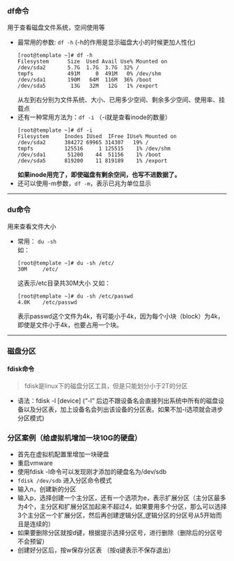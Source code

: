 ### df命令  
  用于查看磁盘文件系统，空间使用等  
* 最常用的参数: ```df -h``` (-h的作用是显示磁盘大小的时候更加人性化) 
  ```
  [root@template ~]# df -h
  Filesystem      Size  Used Avail Use% Mounted on
  /dev/sda2       5.7G  1.7G  3.7G  32% /
  tmpfs           491M     0  491M   0% /dev/shm
  /dev/sda1       190M   64M  116M  36% /boot
  /dev/sda5        13G   32M   12G   1% /export
  ```  
  从左到右分别为文件系统、大小、已用多少空间、剩余多少空间、使用率、挂载点  
* 还有一种常用方法为：```df -i``` （-i就是查看inode的数量）  
  ```
  [root@template ~]# df -i
  Filesystem     Inodes IUsed  IFree IUse% Mounted on
  /dev/sda2      384272 69965 314307   19% /
  tmpfs          125516     1 125515    1% /dev/shm
  /dev/sda1       51200    44  51156    1% /boot
  /dev/sda5      819200    11 819189    1% /export
  ```
  **如果inode用完了，即使磁盘有剩余空间，也写不进数据了。**  
* 还可以使用-m参数，```df -m```，表示已兆为单位显示  
-------------------------------------------------------------
### du命令
  用来查看文件大小  
* 常用： ```du -sh```  
  如：
  ```
  [root@template ~]# du -sh /etc/
  30M     /etc/
  ```  
  这表示/etc目录共30M大小
  又如：
  ```
  [root@template ~]# du -sh /etc/passwd
  4.0K    /etc/passwd
  ```  
  表示passwd这个文件为4k，有可能小于4k，因为每个小块（block）为4k，即使是文件小于4k，也要占用一个块。 

-------------------------------------------------------------
### 磁盘分区  
#### fdisk命令
> fdisk是linux下的磁盘分区工具，但是只能划分小于2T的分区  

* 语法：fdisk -l [device] (“-l” 后边不跟设备名会直接列出系统中所有的磁盘设备以及分区表，加上设备名会列出该设备的分区表。如果不加-l选项就会进步分区模式) 

### 分区案例（给虚拟机增加一块10G的硬盘）
* 首先在虚拟机配置里增加一块硬盘  
* 重启vmware
* 使用fdisk -l命令可以发现刚才添加的硬盘名为/dev/sdb
* ```fdisk /dev/sdb``` 进入分区命令模式  
* 输入n，创建新的分区
* 输入p，选择创建一个主分区，还有一个选项为e，表示扩展分区（主分区最多为4个，主分区和扩展分区加起来不超过4，如果要用多个分区，那么可以选择3个主分区一个扩展分区，然后再创建逻辑分区,逻辑分区的分区号从5开始而且是连续的）
* 如果要删除分区就按d键，根据提示选择分区号，进行删除（删除后的分区号不会预留）
* 创建好分区后，按w保存分区表 （按q键表示不保存退出）


